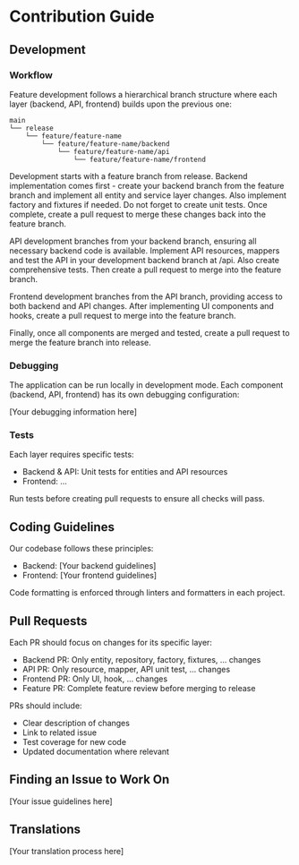 # Contribution Guide

## Development

### Workflow

Feature development follows a hierarchical branch structure where each layer (backend, API, frontend) builds upon the previous one:

```
main
└── release
    └── feature/feature-name
        └── feature/feature-name/backend
            └── feature/feature-name/api
                └── feature/feature-name/frontend
```

Development starts with a feature branch from release. Backend implementation comes first - create your backend branch from the feature branch and implement all entity and service layer changes. Also implement factory and fixtures if needed. Do not forget to create unit tests. Once complete, create a pull request to merge these changes back into the feature branch.

API development branches from your backend branch, ensuring all necessary backend code is available. Implement API resources, mappers and test the API in your development backend branch at /api. Also create comprehensive tests. Then create a pull request to merge into the feature branch.

Frontend development branches from the API branch, providing access to both backend and API changes. After implementing UI components and hooks, create a pull request to merge into the feature branch.

Finally, once all components are merged and tested, create a pull request to merge the feature branch into release.

### Debugging

The application can be run locally in development mode. Each component (backend, API, frontend) has its own debugging configuration:

[Your debugging information here]

### Tests

Each layer requires specific tests:
- Backend & API: Unit tests for entities and API resources
- Frontend: ...

Run tests before creating pull requests to ensure all checks will pass.

## Coding Guidelines

Our codebase follows these principles:
- Backend: [Your backend guidelines]
- Frontend: [Your frontend guidelines]

Code formatting is enforced through linters and formatters in each project.

## Pull Requests

Each PR should focus on changes for its specific layer:
- Backend PR: Only entity, repository, factory, fixtures, ... changes
- API PR: Only resource, mapper, API unit test, ... changes
- Frontend PR: Only UI, hook, ... changes
- Feature PR: Complete feature review before merging to release

PRs should include:
- Clear description of changes
- Link to related issue
- Test coverage for new code
- Updated documentation where relevant

## Finding an Issue to Work On

[Your issue guidelines here]

## Translations

[Your translation process here]

